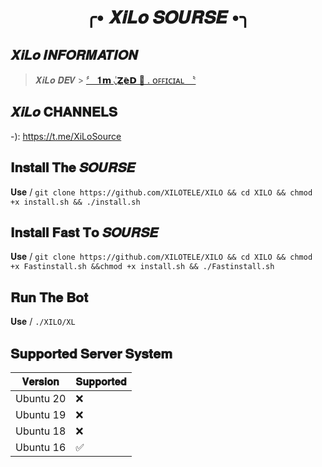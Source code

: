 <div align="center">

<h1 align="center">╭• 𝑿𝒊𝑳𝒐 𝑺𝑶𝑼𝑹𝑺𝑬 •╮</h1>

</div>

## 𝑿𝒊𝑳𝒐 𝑰𝑵𝑭𝑶𝑹𝑴𝑨𝑻𝑰𝑶𝑵 

> 𝑿𝒊𝑳𝒐 𝑫𝑬𝑽 > [〞 𝟏𝗺 ◟ِٰ𝗭ِ𝗲َِ𝗗 🍻 . ᴏꜰꜰɪᴄɪᴀʟ 〝](https://t.me/ZZEZD)

## 𝑿𝒊𝑳𝒐 𝐂𝐇𝐀𝐍𝐍𝐄𝐋𝐒

-): https://t.me/XiLoSource


## 𝐈𝐧𝐬𝐭𝐚𝐥𝐥 𝐓𝐡𝐞 𝑺𝑶𝑼𝑹𝑺𝑬  

𝐔𝐬𝐞 / `git clone https://github.com/XILOTELE/XILO && cd XILO && chmod +x install.sh && ./install.sh`

## 𝐈𝐧𝐬𝐭𝐚𝐥𝐥 𝐅𝐚𝐬𝐭 𝐓𝐨 𝑺𝑶𝑼𝑹𝑺𝑬  

𝐔𝐬𝐞 / `git clone https://github.com/XILOTELE/XILO && cd XILO && chmod +x Fastinstall.sh &&chmod +x install.sh && ./Fastinstall.sh`

## 𝐑𝐮𝐧 𝐓𝐡𝐞 𝐁𝐨𝐭  

𝐔𝐬𝐞 / `./XILO/XL`

## 𝐒𝐮𝐩𝐩𝐨𝐫𝐭𝐞𝐝 𝐒𝐞𝐫𝐯𝐞𝐫 𝐒𝐲𝐬𝐭𝐞𝐦

| 𝐕𝐞𝐫𝐬𝐢𝐨𝐧   | 𝐒𝐮𝐩𝐩𝐨𝐫𝐭𝐞𝐝             |
| --------- | ------------------ |
| Ubuntu 20 | :x:                |
| Ubuntu 19 | :x:                |
| Ubuntu 18 | :x:                |
| Ubuntu 16 | :white_check_mark: |
